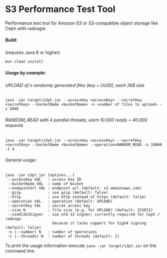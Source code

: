 # S3 Performance Test Tool
Performance test tool for Amazon S3 or S3-compatible object storage like Ceph with radosgw.

##### Build:
(requires Java 8 or higher)
```
mvn clean install
```

##### Usage by example:

###### UPLOAD of n randomly generated files (key = UUID), each 2kB size
```
java -jar target/s3pt.jar --accessKey <accessKey> --secretKey <secretKey> --bucketName <bucketName> -n <number of files to upload> -s 2048
```

###### RANDOM_READ with 4 parallel threads, each 10.000 reads = 40.000 requests
```
java -jar target/s3pt.jar --accessKey <accessKey> --secretKey <secretKey> --bucketName <bucketName> --operation=RANDOM_READ -n 10000 -t 4
```

###### General usage:

```
java -jar s3pt.jar [options...]
 --accessKey VAL   : access key ID
 --bucketName VAL  : name of bucket
 --endpointUrl VAL : endpoint url (default: s3.amazonaws.com)
 --gzip            : use gzip (default: false)
 --http            : use http instead of https (default: false)
 --operation VAL   : operation (default: UPLOAD)
 --secretKey VAL   : secret access key
 --size N          : file size (e.g. for UPLOAD) (default: 131072)
 --useOldS3Signer  : use old S3 Signer; currently required for Ceph / radosgw
                     because it lacks support for SigV4 signing (default: false)
 -n (--number) N   : number of operations
 -t (--threads) N  : number of threads (default: 1)
```

To print the usage information execute `java -jar target/s3pt.jar` on the command line.
